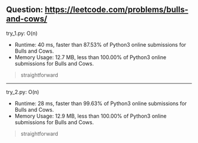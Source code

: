 Question: https://leetcode.com/problems/bulls-and-cows/
---

try_1.py: O(n)

* Runtime: 40 ms, faster than 87.53% of Python3 online submissions for Bulls and Cows.
* Memory Usage: 12.7 MB, less than 100.00% of Python3 online submissions for Bulls and Cows.

> straightforward

---

try_2.py: O(n)

* Runtime: 28 ms, faster than 99.63% of Python3 online submissions for Bulls and Cows.
* Memory Usage: 12.9 MB, less than 100.00% of Python3 online submissions for Bulls and Cows.

> straightforward
